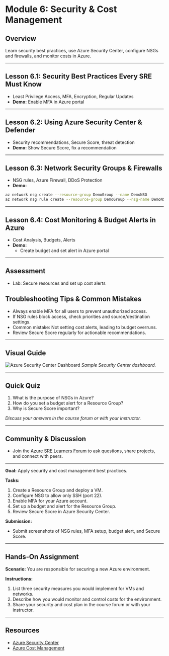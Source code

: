 
# Module 6: Security & Cost Management

## Overview

Learn security best practices, use Azure Security Center, configure NSGs and firewalls, and monitor costs in Azure.

---

## Lesson 6.1: Security Best Practices Every SRE Must Know

- Least Privilege Access, MFA, Encryption, Regular Updates
- **Demo:** Enable MFA in Azure portal

---

## Lesson 6.2: Using Azure Security Center & Defender

- Security recommendations, Secure Score, threat detection
- **Demo:** Show Secure Score, fix a recommendation

---

## Lesson 6.3: Network Security Groups & Firewalls

- NSG rules, Azure Firewall, DDoS Protection
- **Demo:**

```bash
az network nsg create --resource-group DemoGroup --name DemoNSG
az network nsg rule create --resource-group DemoGroup --nsg-name DemoNSG --name AllowSSH --protocol tcp --direction inbound --priority 1000 --source-address-prefix '*' --source-port-range '*' --destination-address-prefix '*' --destination-port-range 22 --access Allow
```

---

## Lesson 6.4: Cost Monitoring & Budget Alerts in Azure

- Cost Analysis, Budgets, Alerts
- **Demo:**
  - Create budget and set alert in Azure portal

---

## Assessment

- Lab: Secure resources and set up cost alerts

## Troubleshooting Tips & Common Mistakes

- Always enable MFA for all users to prevent unauthorized access.
- If NSG rules block access, check priorities and source/destination settings.
- Common mistake: Not setting cost alerts, leading to budget overruns.
- Review Secure Score regularly for actionable recommendations.

---

## Visual Guide

![Azure Security Center Dashboard](https://learn.microsoft.com/en-us/azure/media/defender-for-cloud/security-center-dashboard.png)
*Sample Security Center dashboard.*

---

## Quick Quiz

1. What is the purpose of NSGs in Azure?
2. How do you set a budget alert for a Resource Group?
3. Why is Secure Score important?

*Discuss your answers in the course forum or with your instructor.*

---

## Community & Discussion
- Join the [Azure SRE Learners Forum](https://techcommunity.microsoft.com/t5/azure/ct-p/Azure) to ask questions, share projects, and connect with peers.

---
**Goal:** Apply security and cost management best practices.

**Tasks:**
1. Create a Resource Group and deploy a VM.
2. Configure NSG to allow only SSH (port 22).
3. Enable MFA for your Azure account.
4. Set up a budget and alert for the Resource Group.
5. Review Secure Score in Azure Security Center.

**Submission:**
- Submit screenshots of NSG rules, MFA setup, budget alert, and Secure Score.

---

## Hands-On Assignment
**Scenario:** You are responsible for securing a new Azure environment.

**Instructions:**
1. List three security measures you would implement for VMs and networks.
2. Describe how you would monitor and control costs for the environment.
3. Share your security and cost plan in the course forum or with your instructor.

---

## Resources
- [Azure Security Center](https://learn.microsoft.com/en-us/azure/defender-for-cloud/)
- [Azure Cost Management](https://learn.microsoft.com/en-us/azure/cost-management-billing/)
